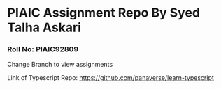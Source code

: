 # PIAIC Assignment Repo By Syed Talha Askari

### Roll No: PIAIC92809

Change Branch to view assignments

Link of Typescript Repo: https://github.com/panaverse/learn-typescript
